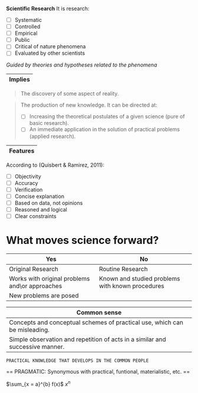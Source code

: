 **Scientific Research**
It is research: 
- [ ] Systematic
- [ ] Controlled
- [ ] Empirical
- [ ] Public
- [ ] Critical of nature phenomena
- [ ] Evaluated by other scientists

*Guided by theories and hypotheses related to the phenomena*

|Implies|
|--------------|
>The discovery of some aspect of reality. 

>The production of new knowledge. 
> It can be directed at:
> - [ ] Increasing the theoretical postulates of a given science (pure of basic research).
> - [ ] An immediate application in the solution of practical problems (applied research).

|Features|
|-----------------|
According to (Quisbert & Ramirez, 2011):
- [ ] Objectivity
- [ ] Accuracy
- [ ] Verification
- [ ] Concise explanation
- [ ] Based on data, not opinions
- [ ] Reasoned and logical
- [ ] Clear constraints

# What moves science forward?


|Yes                     |                        No |
|-----------------------|---------------------------------|
|Original Research | Routine Research|
|Works with original problems and\or approaches|Known and studied problems with known procedures                 |
|New problems are posed|                          |

|    Common sense            |    
|-----------------------------------------------------------------------------------------------------------------------|  
|Concepts and conceptual schemes of practical use, which can be misleading.|          
|Simple observation and repetition of acts in a similar and successive manner. |   

  `PRACTICAL KNOWLEDGE THAT DEVELOPS IN THE COMMON PEOPLE`                                                                                                                                         
																														         
== PRAGMATIC: Synonymous with practical, funtional, materialistic, etc. ==

$\sum_{x = a}^{b} f(x)$
$x^{n}$
